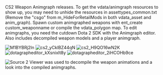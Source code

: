 CS2 Weapon Animgraph releases.
 To get the vdata/animgraph resources to show up, you may need to unhide the resources in assettypes_common.txt 
(Remove the "csgo" from m_HideForRetailMods in both vdata_asset and anim_graph). 
 Spawn custom animgraphed weapons with ent_create custom_weaponname or compile the vdata_polygon map.
 To edit animgraphs, you need the cutdown Dota 2 SDK with the Animgraph editor. Also includes decompiled weapon models and a player animgraph.
 
![M1BYBRj2ln](https://github.com/user-attachments/assets/2bc3c931-ddfb-4b2a-9bf8-b2edc0f0c3cd)
![cs2_yCklBZ44qN](https://github.com/user-attachments/assets/88c5211b-9002-46d9-a0ea-13902bcadfa6)
![cs2_H9QO16wN2K](https://github.com/user-attachments/assets/339aeeed-77d4-41ea-8a70-f289964fa555)
![dotagrapheditor_kXsnixlt8y](https://github.com/user-attachments/assets/8591c3ec-e140-478f-bd72-882ebfaaf84e)
![dotagrapheditor_2iHCOHb9ce](https://github.com/user-attachments/assets/c1b40557-e3cf-404f-80ac-90de44254fa2)




![Source 2 Viewer](https://github.com/ValveResourceFormat/ValveResourceFormat) was used to decompile the weapon animations and a look into the compiled animgraphs.
